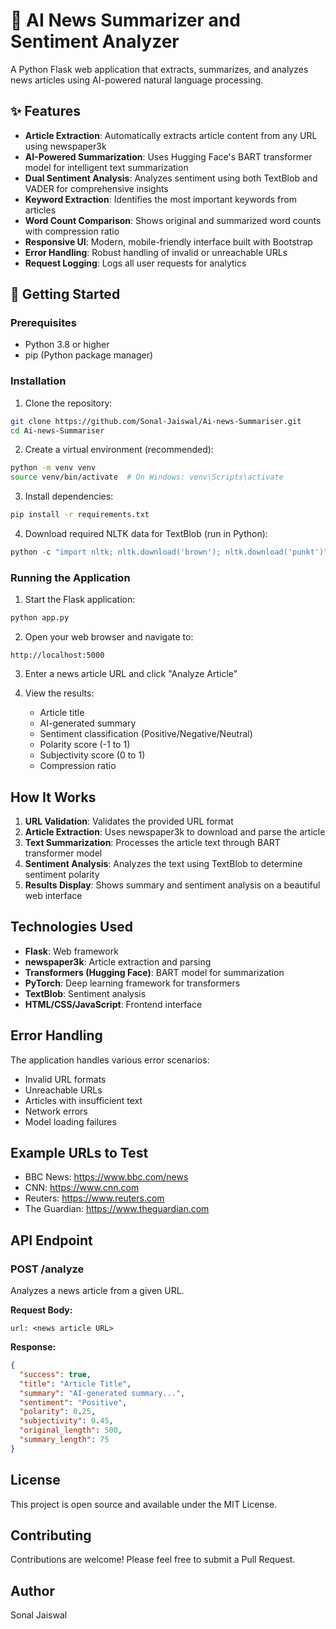 # 🧠 AI News Summarizer and Sentiment Analyzer

A Python Flask web application that extracts, summarizes, and analyzes news articles using AI-powered natural language processing.

## ✨ Features

- **Article Extraction**: Automatically extracts article content from any URL using newspaper3k
- **AI-Powered Summarization**: Uses Hugging Face's BART transformer model for intelligent text summarization
- **Dual Sentiment Analysis**: Analyzes sentiment using both TextBlob and VADER for comprehensive insights
- **Keyword Extraction**: Identifies the most important keywords from articles
- **Word Count Comparison**: Shows original and summarized word counts with compression ratio
- **Responsive UI**: Modern, mobile-friendly interface built with Bootstrap
- **Error Handling**: Robust handling of invalid or unreachable URLs
- **Request Logging**: Logs all user requests for analytics

## 🚀 Getting Started

### Prerequisites

- Python 3.8 or higher
- pip (Python package manager)

### Installation

1. Clone the repository:
```bash
git clone https://github.com/Sonal-Jaiswal/Ai-news-Summariser.git
cd Ai-news-Summariser
```

2. Create a virtual environment (recommended):
```bash
python -m venv venv
source venv/bin/activate  # On Windows: venv\Scripts\activate
```

3. Install dependencies:
```bash
pip install -r requirements.txt
```

4. Download required NLTK data for TextBlob (run in Python):
```python
python -c "import nltk; nltk.download('brown'); nltk.download('punkt')"
```

### Running the Application

1. Start the Flask application:
```bash
python app.py
```

2. Open your web browser and navigate to:
```
http://localhost:5000
```

3. Enter a news article URL and click "Analyze Article"

4. View the results:
   - Article title
   - AI-generated summary
   - Sentiment classification (Positive/Negative/Neutral)
   - Polarity score (-1 to 1)
   - Subjectivity score (0 to 1)
   - Compression ratio

## How It Works

1. **URL Validation**: Validates the provided URL format
2. **Article Extraction**: Uses newspaper3k to download and parse the article
3. **Text Summarization**: Processes the article text through BART transformer model
4. **Sentiment Analysis**: Analyzes the text using TextBlob to determine sentiment polarity
5. **Results Display**: Shows summary and sentiment analysis on a beautiful web interface

## Technologies Used

- **Flask**: Web framework
- **newspaper3k**: Article extraction and parsing
- **Transformers (Hugging Face)**: BART model for summarization
- **PyTorch**: Deep learning framework for transformers
- **TextBlob**: Sentiment analysis
- **HTML/CSS/JavaScript**: Frontend interface

## Error Handling

The application handles various error scenarios:
- Invalid URL formats
- Unreachable URLs
- Articles with insufficient text
- Network errors
- Model loading failures

## Example URLs to Test

- BBC News: https://www.bbc.com/news
- CNN: https://www.cnn.com
- Reuters: https://www.reuters.com
- The Guardian: https://www.theguardian.com

## API Endpoint

### POST /analyze

Analyzes a news article from a given URL.

**Request Body:**
```
url: <news article URL>
```

**Response:**
```json
{
  "success": true,
  "title": "Article Title",
  "summary": "AI-generated summary...",
  "sentiment": "Positive",
  "polarity": 0.25,
  "subjectivity": 0.45,
  "original_length": 500,
  "summary_length": 75
}
```

## License

This project is open source and available under the MIT License.

## Contributing

Contributions are welcome! Please feel free to submit a Pull Request.

## Author

Sonal Jaiswal
